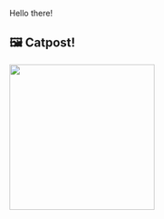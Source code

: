 Hello there!



## 🖼️ Catpost!

<sub>
    <img src="https://cdn2.thecatapi.com/images/eDB26O-0C.jpg" height="256">
</sub>

